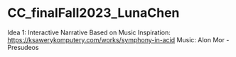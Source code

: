 # CC_finalFall2023_LunaChen
 
Idea 1: Interactive Narrative Based on Music
Inspiration: https://ksawerykomputery.com/works/symphony-in-acid
Music: Alon Mor - Presudeos
